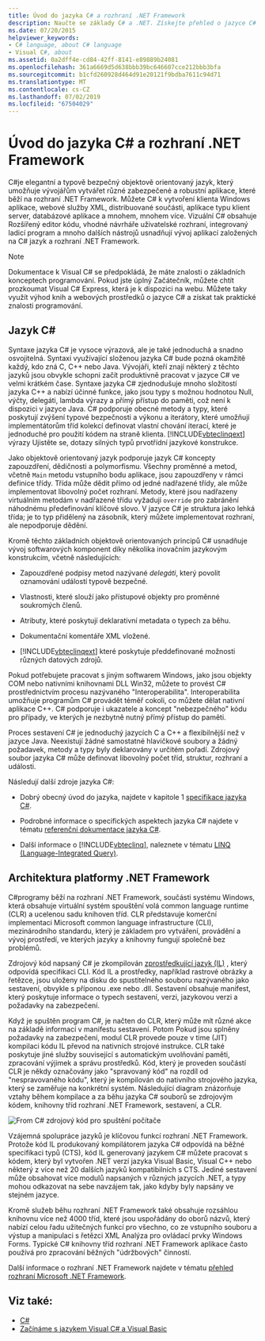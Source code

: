```yaml
---
title: Úvod do jazyka C# a rozhraní .NET Framework
description: Naučte se základy C# a .NET. Získejte přehled o jazyce C# a ekosystému .NET.
ms.date: 07/20/2015
helpviewer_keywords:
- C# language, about C# language
- Visual C#, about
ms.assetid: 0a2dff4e-cd84-42ff-8141-e89889b24081
ms.openlocfilehash: 361a6669d5d638bbb39bc646607cce212bbb3bfa
ms.sourcegitcommit: b1cfd260928d464d91e20121f9bdba7611c94d71
ms.translationtype: MT
ms.contentlocale: cs-CZ
ms.lasthandoff: 07/02/2019
ms.locfileid: "67504029"
---
```

# <a name="introduction-to-the-c-language-and-the-net-framework"></a>Úvod do jazyka C# a rozhraní .NET Framework

C#je elegantní a typově bezpečný objektově orientovaný jazyk, který umožňuje vývojářům vytvářet různé zabezpečené a robustní aplikace, které běží na rozhraní .NET Framework. Můžete C# k vytvoření klienta Windows aplikace, webové služby XML, distribuované součásti, aplikace typu klient server, databázové aplikace a mnohem, mnohem více. Vizuální C# obsahuje Rozšířený editor kódu, vhodné návrháře uživatelské rozhraní, integrovaný ladicí program a mnoho dalších nástrojů usnadňují vývoj aplikací založených na C# jazyk a rozhraní .NET Framework.  
  
> [!NOTE]
> Dokumentace k Visual C# se předpokládá, že máte znalosti o základních konceptech programování. Pokud jste úplný Začátečník, můžete chtít prozkoumat Visual C# Express, která je k dispozici na webu. Můžete taky využít výhod knih a webových prostředků o jazyce C# a získat tak praktické znalosti programování.  
  
## <a name="c-language"></a>Jazyk C#

 Syntaxe jazyka C# je vysoce výrazová, ale je také jednoduchá a snadno osvojitelná. Syntaxi využívající složenou jazyka C# bude pozná okamžitě každý, kdo zná C, C++ nebo Java. Vývojáři, kteří znají některý z těchto jazyků jsou obvykle schopni začít produktivně pracovat v jazyce C# ve velmi krátkém čase. Syntaxe jazyka C# zjednodušuje mnoho složitostí jazyka C++ a nabízí účinné funkce, jako jsou typy s možnou hodnotou Null, výčty, delegáti, lambda výrazy a přímý přístup do paměti, což není k dispozici v jazyce Java. C# podporuje obecné metody a typy, které poskytují zvýšení typové bezpečnosti a výkonu a iterátory, které umožňují implementátorům tříd kolekcí definovat vlastní chování iterací, které je jednoduché pro použití kódem na straně klienta. [!INCLUDE[vbteclinqext](~/includes/vbteclinqext-md.md)] výrazy Ujistěte se, dotazy silných typů prvotřídní jazykové konstrukce.  
  
 Jako objektově orientovaný jazyk podporuje jazyk C# koncepty zapouzdření, dědičnosti a polymorfismu. Všechny proměnné a metod, včetně `Main` metodu vstupního bodu aplikace, jsou zapouzdřeny v rámci definice třídy. Třída může dědit přímo od jedné nadřazené třídy, ale může implementovat libovolný počet rozhraní. Metody, které jsou nadřazeny virtuálním metodám v nadřazené třídu vyžadují `override` pro zabránění náhodnému předefinování klíčové slovo. V jazyce C# je struktura jako lehká třída; je to typ přidělený na zásobník, který můžete implementovat rozhraní, ale nepodporuje dědění.  
  
 Kromě těchto základních objektově orientovaných principů C# usnadňuje vývoj softwarových komponent díky několika inovačním jazykovým konstrukcím, včetně následujících:  
  
- Zapouzdřené podpisy metod nazývané *delegáti*, který povolit oznamování událostí typově bezpečné.  
  
- Vlastnosti, které slouží jako přístupové objekty pro proměnné soukromých členů.  
  
- Atributy, které poskytují deklarativní metadata o typech za běhu.  
  
- Dokumentační komentáře XML vložené.  
  
- [!INCLUDE[vbteclinqext](~/includes/vbteclinqext-md.md)] které poskytuje předdefinované možnosti různých datových zdrojů.  
  
 Pokud potřebujete pracovat s jiným softwarem Windows, jako jsou objekty COM nebo nativními knihovnami DLL Win32, můžete to provést C# prostřednictvím procesu nazývaného "Interoperabilita". Interoperabilita umožňuje programům C# provádět téměř cokoli, co můžete dělat nativní aplikace C++. C# podporuje i ukazatele a koncept "nebezpečného" kódu pro případy, ve kterých je nezbytně nutný přímý přístup do paměti.  
  
 Proces sestavení C# je jednoduchý jazycích C a C++ a flexibilnější než v jazyce Java. Neexistují žádné samostatné hlavičkové soubory a žádný požadavek, metody a typy byly deklarovány v určitém pořadí. Zdrojový soubor jazyka C# může definovat libovolný počet tříd, struktur, rozhraní a události.  
  
 Následují další zdroje jazyka C#:  
  
- Dobrý obecný úvod do jazyka, najdete v kapitole 1 [specifikace jazyka C#](../../csharp/language-reference/language-specification/index.md).  
  
- Podrobné informace o specifických aspektech jazyka C# najdete v tématu [referenční dokumentace jazyka C#](../../csharp/language-reference/index.md).  
  
- Další informace o [!INCLUDE[vbteclinq](~/includes/vbteclinq-md.md)], naleznete v tématu [LINQ (Language-Integrated Query)](../programming-guide/concepts/linq/index.md).  

## <a name="net-framework-platform-architecture"></a>Architektura platformy .NET Framework

 C#programy běží na rozhraní .NET Framework, součásti systému Windows, která obsahuje virtuální systém spouštění volá common language runtime (CLR) a ucelenou sadu knihoven tříd. CLR představuje komerční implementaci Microsoft common language infrastructure (CLI), mezinárodního standardu, který je základem pro vytváření, provádění a vývoj prostředí, ve kterých jazyky a knihovny fungují společně bez problémů.  
  
 Zdrojový kód napsaný C# je zkompilován [zprostředkující jazyk (IL)](../../standard/managed-code.md) , který odpovídá specifikaci CLI. Kód IL a prostředky, například rastrové obrázky a řetězce, jsou uloženy na disku do spustitelného souboru nazývaného jako sestavení, obvykle s příponou .exe nebo .dll. Sestavení obsahuje manifest, který poskytuje informace o typech sestavení, verzi, jazykovou verzi a požadavky na zabezpečení.  
  
 Když je spuštěn program C#, je načten do CLR, který může mít různé akce na základě informací v manifestu sestavení. Potom Pokud jsou splněny požadavky na zabezpečení, modul CLR provede pouze v time (JIT) kompilaci kódu IL převod na nativních strojové instrukce. CLR také poskytuje jiné služby související s automatickým uvolňování paměti, zpracování výjimek a správu prostředků. Kód, který je proveden součástí CLR je někdy označovány jako "spravovaný kód" na rozdíl od "nespravovaného kódu", který je kompilován do nativního strojového jazyka, který se zaměřuje na konkrétní systém. Následující diagram znázorňuje vztahy během kompilace a za běhu jazyka C# souborů se zdrojovým kódem, knihovny tříd rozhraní .NET Framework, sestavení, a CLR.  
  
 ![From C&#35; zdrojový kód pro spuštění počítače](./media/introduction-to-the-csharp-language-and-the-net-framework/net-architecture-relationships.png)  
  
 Vzájemná spolupráce jazyků je klíčovou funkcí rozhraní .NET Framework. Protože kód IL produkovaný kompilátorem jazyka C# odpovídá na běžné specifikaci typů (CTS), kód IL generovaný jazykem C# můžete pracovat s kódem, který byl vytvořen .NET verzí jazyka Visual Basic, Visual C++ nebo některý z více než 20 dalších jazyků kompatibilních s CTS. Jediné sestavení může obsahovat více modulů napsaných v různých jazycích .NET, a typy mohou odkazovat na sebe navzájem tak, jako kdyby byly napsány ve stejném jazyce.  
  
 Kromě služeb běhu rozhraní .NET Framework také obsahuje rozsáhlou knihovnu více než 4000 tříd, které jsou uspořádány do oborů názvů, který nabízí celou řadu užitečných funkcí pro všechno, co ze vstupního souboru a výstup a manipulaci s řetězci XML Analýza pro ovládací prvky Windows Forms. Typické C# knihovny tříd rozhraní .NET Framework aplikace často používá pro zpracování běžných "údržbových" činností.  
  
 Další informace o rozhraní .NET Framework najdete v tématu [přehled rozhraní Microsoft .NET Framework](../../framework/get-started/overview.md).  
  
## <a name="see-also"></a>Viz také:

- [C#](../../csharp/index.md)
- [Začínáme s jazykem Visual C# a Visual Basic](/visualstudio/ide/getting-started-with-visual-csharp-and-visual-basic)

